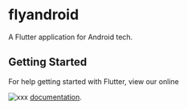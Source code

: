 # flyandroid

A Flutter application for Android tech.

## Getting Started

For help getting started with Flutter, view our online

![xxx](https://github.com/While1true/flyandroid/blob/master/test.gif)
[documentation](https://flutter.io/).

